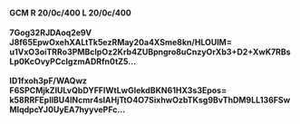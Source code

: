 #### GCM R 20/0c/400 L 20/0c/400
**7Gog32RJDAoq2e9V**<br/>**J8f65EpwOxehXALtTk5ezRMay20a4XSme8kn/HLOUIM=**<br/>**u1VxO3oiTRRo3PMBclpOz2Krb4ZUBpngro8uCnzyOrXb3+D2+XwK7RBsLp0KcOvyPCclgzmADRfn0tZ5...**<br/><br/>
**ID1fxoh3pF/WAQwz**<br/>**F6SPCMjkZIULvQbDYFFIWtLwGIekdBKN61HX3s3Epos=**<br/>**k58RRFEpllBU4INcmr4slAHjTtO4O7SixhwOzbTKsg9BvThDM9LL136FSwMIqdpcYJ0UyEA7hyyvePFc...**